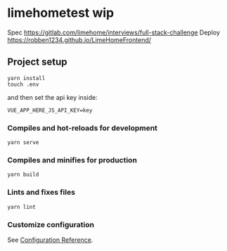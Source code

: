 # limehometest wip

Spec https://gitlab.com/limehome/interviews/full-stack-challenge
Deploy https://robben1234.github.io/LimeHomeFrontend/

## Project setup
```
yarn install
touch .env
```

and then set the api key inside:

`VUE_APP_HERE_JS_API_KEY=key`

### Compiles and hot-reloads for development
```
yarn serve
```

### Compiles and minifies for production
```
yarn build
```

### Lints and fixes files
```
yarn lint
```

### Customize configuration
See [Configuration Reference](https://cli.vuejs.org/config/).
